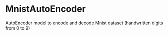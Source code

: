 # MnistAutoEncoder
AutoEncoder model to encode and decode Mnist dataset (handwritten digits from 0 to 9)
